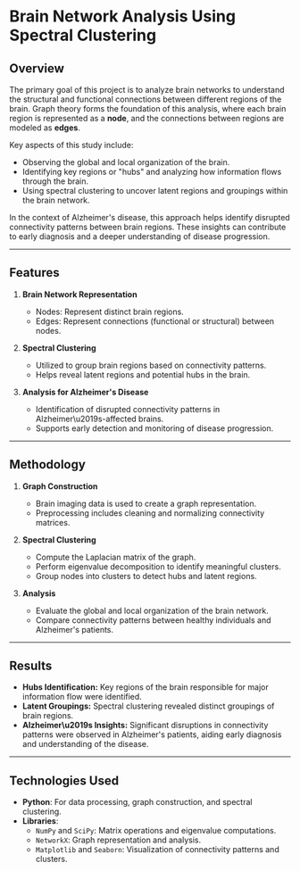 # Brain Network Analysis Using Spectral Clustering

## Overview
The primary goal of this project is to analyze brain networks to understand the structural and functional connections between different regions of the brain. Graph theory forms the foundation of this analysis, where each brain region is represented as a **node**, and the connections between regions are modeled as **edges**.

Key aspects of this study include:
- Observing the global and local organization of the brain.
- Identifying key regions or "hubs" and analyzing how information flows through the brain.
- Using spectral clustering to uncover latent regions and groupings within the brain network.

In the context of Alzheimer's disease, this approach helps identify disrupted connectivity patterns between brain regions. These insights can contribute to early diagnosis and a deeper understanding of disease progression.

---

## Features
1. **Brain Network Representation**
   - Nodes: Represent distinct brain regions.
   - Edges: Represent connections (functional or structural) between nodes.

2. **Spectral Clustering**
   - Utilized to group brain regions based on connectivity patterns.
   - Helps reveal latent regions and potential hubs in the brain.

3. **Analysis for Alzheimer's Disease**
   - Identification of disrupted connectivity patterns in Alzheimer\u2019s-affected brains.
   - Supports early detection and monitoring of disease progression.

---

## Methodology
1. **Graph Construction**
   - Brain imaging data is used to create a graph representation.
   - Preprocessing includes cleaning and normalizing connectivity matrices.

2. **Spectral Clustering**
   - Compute the Laplacian matrix of the graph.
   - Perform eigenvalue decomposition to identify meaningful clusters.
   - Group nodes into clusters to detect hubs and latent regions.

3. **Analysis**
   - Evaluate the global and local organization of the brain network.
   - Compare connectivity patterns between healthy individuals and Alzheimer's patients.

---

## Results
- **Hubs Identification:** Key regions of the brain responsible for major information flow were identified.
- **Latent Groupings:** Spectral clustering revealed distinct groupings of brain regions.
- **Alzheimer\u2019s Insights:** Significant disruptions in connectivity patterns were observed in Alzheimer's patients, aiding early diagnosis and understanding of the disease.

---

## Technologies Used
- **Python**: For data processing, graph construction, and spectral clustering.
- **Libraries**:
  - `NumPy` and `SciPy`: Matrix operations and eigenvalue computations.
  - `NetworkX`: Graph representation and analysis.
  - `Matplotlib` and `Seaborn`: Visualization of connectivity patterns and clusters.
